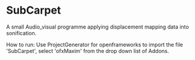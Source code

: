 # SubCarpet
A small Audio_visual programme applying displacement mapping data into sonification.

How to run:
Use ProjectGenerator for openframeworks to import the file 'SubCarpet', select 'ofxMaxim' from the drop down list of Addons.


